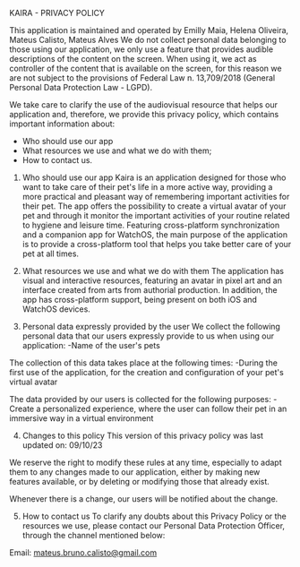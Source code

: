 KAIRA - PRIVACY POLICY

This application is maintained and operated by Emilly Maia, Helena Oliveira, Mateus Calisto, Mateus Alves
We do not collect personal data belonging to those using our application, we only use a feature that provides audible descriptions of the content on the screen. When using it, we act as controller of the content that is available on the screen, for this reason we are not subject to the provisions of Federal Law n. 13,709/2018 (General Personal Data Protection Law - LGPD).

We take care to clarify the use of the audiovisual resource that helps our application and, therefore, we provide this privacy policy, which contains important information about:
- Who should use our app
- What resources we use and what we do with them;
- How to contact us.

1. Who should use our app
Kaira is an application designed for those who want to take care of their pet's life in a more active way, providing a more practical and pleasant way of remembering important activities for their pet. The app offers the possibility to create a virtual avatar of your pet and through it monitor the important activities of your routine related to hygiene and leisure time. Featuring cross-platform synchronization and a companion app for WatchOS, the main purpose of the application is to provide a cross-platform tool that helps you take better care of your pet at all times.

2. What resources we use and what we do with them
The application has visual and interactive resources, featuring an avatar in pixel art and an interface created from arts from authorial production. In addition, the app has cross-platform support, being present on both iOS and WatchOS devices.

3. Personal data expressly provided by the user
We collect the following personal data that our users expressly provide to us when using our application:
-Name of the user's pets

The collection of this data takes place at the following times:
-During the first use of the application, for the creation and configuration of your pet's virtual avatar

The data provided by our users is collected for the following purposes:
-Create a personalized experience, where the user can follow their pet in an immersive way in a virtual environment

4. Changes to this policy
This version of this privacy policy was last updated on: 09/10/23

We reserve the right to modify these rules at any time, especially to adapt them to any changes made to our application, either by making new features available, or by deleting or modifying those that already exist.

Whenever there is a change, our users will be notified about the change.

5. How to contact us
To clarify any doubts about this Privacy Policy or the resources we use, please contact our Personal Data Protection Officer, through the channel mentioned below:

Email: mateus.bruno.calisto@gmail.com
